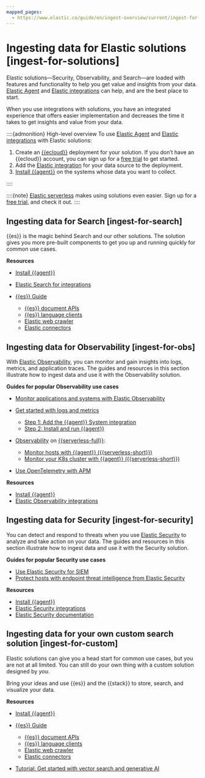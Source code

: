 ```yaml
---
mapped_pages:
  - https://www.elastic.co/guide/en/ingest-overview/current/ingest-for-solutions.html
---
```


# Ingesting data for Elastic solutions [ingest-for-solutions]

Elastic solutions—​Security, Observability, and Search—​are loaded with features and functionality to help you get value and insights from your data. [Elastic Agent](https://www.elastic.co/guide/en/fleet/current) and [Elastic integrations](https://docs.elastic.co/en/integrations) can help, and are the best place to start.

When you use integrations with solutions, you have an integrated experience that offers easier implementation and decreases the time it takes to get insights and value from your data.

::::{admonition} High-level overview
To use [Elastic Agent](https://www.elastic.co/guide/en/fleet/current) and [Elastic integrations](https://docs.elastic.co/en/integrations) with Elastic solutions:

1. Create an [{{ecloud}}](https://www.elastic.co/cloud) deployment for your solution. If you don’t have an {{ecloud}} account, you can sign up for a [free trial](https://cloud.elastic.co/registration) to get started.
2. Add the [Elastic integration](https://docs.elastic.co/en/integrations) for your data source to the deployment.
3. [Install {{agent}}](asciidocalypse://docs/docs-content/docs/reference/ingestion-tools/fleet/install-elastic-agents.md) on the systems whose data you want to collect.

::::


::::{note}
[Elastic serverless](https://docs.elastic.co/serverless) makes using solutions even easier. Sign up for a [free trial](https://docs.elastic.co/serverless/general/sign-up-trial), and check it out.
::::



## Ingesting data for Search [ingest-for-search]

{{es}} is the magic behind Search and our other solutions. The solution gives you more pre-built components to get you up and running quickly for common use cases.

**Resources**

* [Install {{agent}}](asciidocalypse://docs/docs-content/docs/reference/ingestion-tools/fleet/install-elastic-agents.md)
* [Elastic Search for integrations](https://www.elastic.co/integrations/data-integrations?solution=search)
* [{{es}} Guide](https://www.elastic.co/guide/en/elasticsearch/reference/current)

    * [{{es}} document APIs](https://www.elastic.co/docs/api/doc/elasticsearch/group/endpoint-document)
    * [{{es}} language clients](https://www.elastic.co/guide/en/elasticsearch/client/index.html)
    * [Elastic web crawler](https://www.elastic.co/web-crawler)
    * [Elastic connectors](asciidocalypse://docs/elasticsearch/docs/reference/ingestion-tools/search-connectors/index.md)



## Ingesting data for Observability [ingest-for-obs]

With [Elastic Observability](https://www.elastic.co/observability), you can monitor and gain insights into logs, metrics, and application traces. The guides and resources in this section illustrate how to ingest data and use it with the Observability solution.

**Guides for popular Observability use cases**

* [Monitor applications and systems with Elastic Observability](https://www.elastic.co/guide/en/starting-with-the-elasticsearch-platform-and-its-solutions/current/getting-started-observability.html)
* [Get started with logs and metrics](/solutions/observability/infra-and-hosts/get-started-with-system-metrics.md)

    * [Step 1: Add the {{agent}} System integration](/solutions/observability/infra-and-hosts/get-started-with-system-metrics.md#add-system-integration)
    * [Step 2: Install and run {{agent}}](/solutions/observability/infra-and-hosts/get-started-with-system-metrics.md#add-agent-to-fleet)

* [Observability](https://docs.elastic.co/serverless/observability/what-is-observability-serverless) on [{{serverless-full}}](https://docs.elastic.co/serverless):

    * [Monitor hosts with {{agent}} ({{serverless-short}})](https://docs.elastic.co/serverless/observability/quickstarts/monitor-hosts-with-elastic-agent)
    * [Monitor your K8s cluster with {{agent}} ({{serverless-short}})](https://docs.elastic.co/serverless/observability/quickstarts/k8s-logs-metrics)

* [Use OpenTelemetry with APM](../../solutions/observability/apps/use-opentelemetry-with-apm.md)


**Resources**

* [Install {{agent}}](asciidocalypse://docs/docs-content/docs/reference/ingestion-tools/fleet/install-elastic-agents.md)
* [Elastic Observability integrations](https://www.elastic.co/integrations/data-integrations?solution=observability)


## Ingesting data for Security [ingest-for-security]

You can detect and respond to threats when you use [Elastic Security](https://www.elastic.co/security) to analyze and take action on your data. The guides and resources in this section illustrate how to ingest data and use it with the Security solution.

**Guides for popular Security use cases**

* [Use Elastic Security for SIEM](https://www.elastic.co/guide/en/starting-with-the-elasticsearch-platform-and-its-solutions/current/getting-started-siem-security.html)
* [Protect hosts with endpoint threat intelligence from Elastic Security](https://www.elastic.co/guide/en/starting-with-the-elasticsearch-platform-and-its-solutions/current/getting-started-endpoint-security.html)

**Resources**

* [Install {{agent}}](asciidocalypse://docs/docs-content/docs/reference/ingestion-tools/fleet/install-elastic-agents.md)
* [Elastic Security integrations](https://www.elastic.co/integrations/data-integrations?solution=search)
* [Elastic Security documentation](/solutions/security.md)


## Ingesting data for your own custom search solution [ingest-for-custom]

Elastic solutions can give you a head start for common use cases, but you are not at all limited. You can still do your own thing with a custom solution designed by *you*.

Bring your ideas and use {{es}} and the {{stack}} to store, search, and visualize your data.

**Resources**

* [Install {{agent}}](asciidocalypse://docs/docs-content/docs/reference/ingestion-tools/fleet/install-elastic-agents.md)
* [{{es}} Guide](https://www.elastic.co/guide/en/elasticsearch/reference/current)

    * [{{es}} document APIs](https://www.elastic.co/docs/api/doc/elasticsearch/group/endpoint-document)
    * [{{es}} language clients](https://www.elastic.co/guide/en/elasticsearch/client/index.html)
    * [Elastic web crawler](https://www.elastic.co/web-crawler)
    * [Elastic connectors](asciidocalypse://docs/elasticsearch/docs/reference/ingestion-tools/search-connectors/index.md)

* [Tutorial: Get started with vector search and generative AI](https://www.elastic.co/guide/en/starting-with-the-elasticsearch-platform-and-its-solutions/current/getting-started-general-purpose.html)
